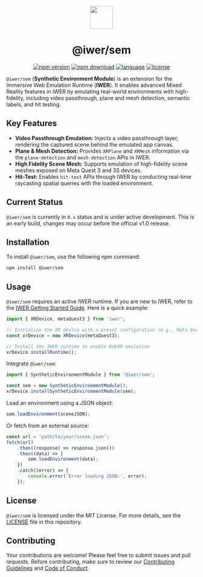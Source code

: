 <p align="center">
    <img height="60px" width="60px" src="https://meta-quest.github.io/immersive-web-emulation-runtime/iwer-text.svg" />
    <h1 align="center">@iwer/sem</h1>
</p>

<p align="center">
    <a href="https://www.npmjs.com/package/@iwer/sem"><img src="https://badgen.net/npm/v/@iwer/sem/?icon=npm&color=orange" alt="npm version" /></a>
    <a href="https://www.npmjs.com/package/@iwer/sem"><img src="https://badgen.net/npm/dt/@iwer/sem" alt="npm download" /></a>
    <a href="https://www.typescriptlang.org/"><img src="https://badgen.net/badge/icon/typescript/?icon=typescript&label=lang" alt="language" /></a>
    <a href="https://raw.githubusercontent.com/meta-quest/immersive-web-emulation-runtime/main/LICENSE"><img src="https://badgen.net/github/license/meta-quest/immersive-web-emulation-runtime/" alt="license" /></a>
</p>

`@iwer/sem` (**Synthetic Environment Module**) is an extension for the Immersive Web Emulation Runtime (**IWER**). It enables advanced Mixed Reality features in IWER by emulating real-world environments with high-fidelity, including video passthrough, plane and mesh detection, semantic labels, and hit testing.

## Key Features

- **Video Passthrough Emulation:** Injects a video passthrough layer, rendering the captured scene behind the emulated app canvas.
- **Plane & Mesh Detection:** Provides `XRPlane` and `XRMesh` information via the `plane-detection` and `mesh-detection` APIs in IWER.
- **High Fidelity Scene Mesh:** Supports emulation of high-fidelity scene meshes exposed on Meta Quest 3 and 3S devices.
- **Hit-Test:** Enables `hit-test` APIs through IWER by conducting real-time raycasting spatial queries with the loaded environment.

## Current Status

`@iwer/sem` is currently in `0.x` status and is under active development. This is an early build, changes may occur before the official v1.0 release.

## Installation

To install `@iwer/sem`, use the following npm command:

```bash
npm install @iwer/sem
```

## Usage

`@iwer/sem` requires an active IWER runtime. If you are new to IWER, refer to the [IWER Getting Started Guide](https://meta-quest.github.io/immersive-web-emulation-runtime/getting-started.html). Here is a quick example:

```javascript
import { XRDevice, metaQuest3 } from 'iwer';

// Initialize the XR device with a preset configuration (e.g., Meta Quest 3)
const xrDevice = new XRDevice(metaQuest3);

// Install the IWER runtime to enable WebXR emulation
xrDevice.installRuntime();
```

Integrate `@iwer/sem`:

```javascript
import { SyntheticEnvironmentModule } from '@iwer/sem';

const sem = new SyntheticEnvironmentModule();
xrDevice.installSyntheticEnvironmentModule(sem);
```

Load an environment using a JSON object:

```javascript
sem.loadEnvironment(sceneJSON);
```

Or fetch from an external source:

```javascript
const url = 'path/to/your/scene.json';
fetch(url)
	.then((response) => response.json())
	.then((data) => {
		sem.loadEnvironment(data);
	})
	.catch((error) => {
		console.error('Error loading JSON:', error);
	});
```

## License

`@iwer/sem` is licensed under the MIT License. For more details, see the [LICENSE](https://github.com/meta-quest/immersive-web-emulation-runtime/blob/main/LICENSE) file in this repository.

## Contributing

Your contributions are welcome! Please feel free to submit issues and pull requests. Before contributing, make sure to review our [Contributing Guidelines](https://github.com/meta-quest/immersive-web-emulation-runtime/blob/main/CONTRIBUTING.md) and [Code of Conduct](https://github.com/meta-quest/immersive-web-emulation-runtime/blob/main/CODE_OF_CONDUCT.md).
